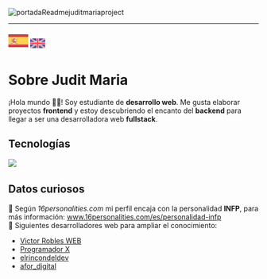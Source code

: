 <!-- Código README.md -->

<!-- Imagen de portada | ![alt](link)-->
![portadaReadmejuditmariaproject](https://github.com/juditmariaproject/juditmariaproject-es/blob/main/img/readmePortadaGithub.png)

<hr>

<!-- Selector de idioma -->
<div align="left" style="border: none;>
  <table>
    <tr>
      <td>
        <a href="https://github.com/juditmariaproject/juditmariaproject-es#readme">
          <img 
            src="https://github.com/juditmariaproject/juditmariaproject/blob/main/img/spain.png"
            alt="Español"
            width="40"
          >
        </a>
      </td>
      <td>
        <a href="https://github.com/juditmariaproject/juditmariaproject/tree/main#readme">
          <img 
              src="https://github.com/juditmariaproject/juditmariaproject/blob/main/img/united-kingdom.png"
              alt="English"
              width="30"
          >
        </a>
      </td>
    </tr>
  </table>
</div>

<!--  Sobre mí -->
# Sobre Judit Maria
¡Hola mundo 👋🏽! Soy estudiante de **desarrollo web**. Me gusta elaborar proyectos **frontend** y estoy descubriendo el encanto del **backend** para llegar a ser una desarrolladora web **fullstack**.

<!-- Tecnologías-->
## Tecnologías
<a href="https://www.w3schools.com">
  <img src="https://skillicons.dev/icons?i=html,css,js,laravel,react,git" />
</a>

<!-- Proyectos | Próximamente... -->

<!-- Datos curiosos -->
## Datos curiosos
🔰 Según *16personalities.com* mi perfil encaja con la personalidad **INFP**, para más información: www.16personalities.com/es/personalidad-infp
<br>
🔰 Siguientes desarrolladores web para ampliar el conocimiento:
<ul>
  <li>
    <a href="https://www.youtube.com/@VictorRoblesWEB" alt="Victor Robles WEB">Victor Robles WEB</a>
  </li>
  <li>
    <a href="https://www.youtube.com/@ProgramadorX" alt="Programador X">Programador X</a>
  </li>
  <li>
    <a href="https://www.instagram.com/elrincondeldev/" alt="elrincondeldev">elrincondeldev</a>
  </li>
  <li>
    <a href="https://www.twitch.tv/afor_digital/videos" alt="afor_digital">afor_digital</a>
  </li>
</ul>
